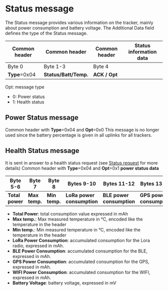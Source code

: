 # Status message

The Status message provides various information on the tracker, mainly about power consumption and battery voltage. The Additional Data field defines the type of the Status message.

|Common header     |Common header|Common header|Status information data|
|----------------------|-----------------|-----------------|---------------------------|
|  Byte 0              |  Byte 1-3       |  Byte 4         |                           |    
| **Type**=0x04        |**Status/Batt/Temp.**|**ACK / Opt**|                           |

 Opt: message type
-   0: Power status
-   1: Health status

## Power Status message

 Common header with **Type**=0x04 and **Opt**=0x0
 This message is no longer used since the battery percentage is given in all uplinks for all trackers.

## Health Status message

 It is sent in answer to a health status request (see [Status request](/downlink-messages/status-request/readme.md) for more details) 
 Common header with **Type**=0x04 and **Opt**=0x1 **power status data**
 
| Byte 5-6     |  Byte 7   | Byte 8  |  Bytes 9-10   |  Bytes 11-12 | Bytes 13-14   |  Bytes 15-16 |Bytes 17-18|
|--------------|-----------|---------------|----------|--------------|----------|--------------|----------|
|**Total power**|**Max temp.**  |**Min temp.** |**LoRa power consumption** |**BLE power consumption**|**GPS power consumption** |**WIFI power consumption**|**Batt voltage** |


- **Total Power**: total consumption value expressed in mAh
- **Max temp.**: Max measured temperature in °C, encoded like the temperature in the header
- **Min temp.**: Min measured temperature in °C, encoded like the temperature in the header 
- **LoRa Power Consumption**: accumulated consumption for the Lora radio, expressed in mAh. 
- **BLE Power Consumption**: accumulated consumption for the BLE, expressed in mAh.
- **GPS Power Consumption**: accumulated consumption for the GPS, expressed in mAh. 
- **WIFI Power Consumption**: accumulated consumption for the WIFI, expressed in mAh. 
- **Battery Voltage**: battery voltage, expressed in mV